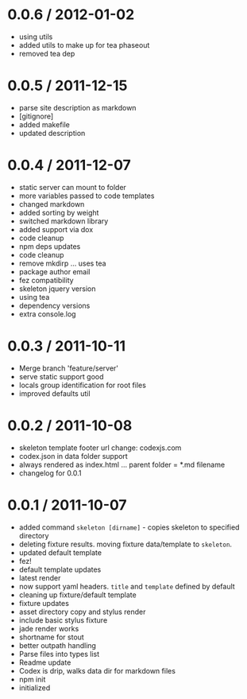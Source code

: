 
0.0.6 / 2012-01-02
==================

  * using utils
  * added utils to make up for tea phaseout
  * removed tea dep

0.0.5 / 2011-12-15
==================

  * parse site description as markdown
  * [gitignore]
  * added makefile
  * updated description

0.0.4 / 2011-12-07
==================

  * static server can mount to folder
  * more variables passed to code templates
  * changed markdown
  * added sorting by weight
  * switched markdown library
  * added support via dox
  * code cleanup
  * npm deps updates
  * code cleanup
  * remove mkdirp … uses tea
  * package author email
  * fez compatibility
  * skeleton jquery version
  * using tea
  * dependency versions
  * extra console.log

0.0.3 / 2011-10-11
==================

  * Merge branch 'feature/server'
  * serve static support good
  * locals group identification for root files
  * improved defaults util

0.0.2 / 2011-10-08
==================

  * skeleton template footer url change: codexjs.com
  * codex.json in data folder support
  * always rendered as index.html ... parent folder = *.md filename
  * changelog for 0.0.1

0.0.1 / 2011-10-07
==================

  * added command `skeleton [dirname]` - copies skeleton to specified directory
  * deleting fixture results. moving fixture data/template to `skeleton`.
  * updated default template
  * fez!
  * default template updates
  * latest render
  * now support yaml headers. `title` and `template` defined by default
  * cleaning up fixture/default template
  * fixture updates
  * asset directory copy and stylus render
  * include basic stylus fixture
  * jade render works
  * shortname for stout
  * better outpath handling
  * Parse files into types list
  * Readme update
  * Codex is drip, walks data dir for markdown files
  * npm init
  * initialized
